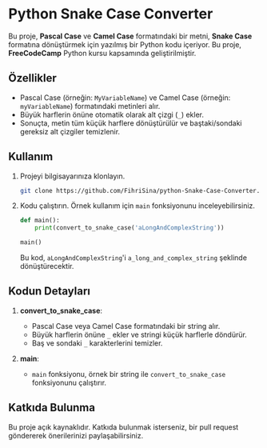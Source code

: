 # Python Snake Case Converter

Bu proje, **Pascal Case** ve **Camel Case** formatındaki bir metni, **Snake Case** formatına dönüştürmek için yazılmış bir Python kodu içeriyor. Bu proje, **FreeCodeCamp** Python kursu kapsamında geliştirilmiştir.

## Özellikler

- Pascal Case (örneğin: `MyVariableName`) ve Camel Case (örneğin: `myVariableName`) formatındaki metinleri alır.
- Büyük harflerin önüne otomatik olarak alt çizgi (`_`) ekler.
- Sonuçta, metin tüm küçük harflere dönüştürülür ve baştaki/sondaki gereksiz alt çizgiler temizlenir.

## Kullanım

1. Projeyi bilgisayarınıza klonlayın.
   
   ```bash
   git clone https://github.com/FihriSina/python-Snake-Case-Converter.git
   ```

2. Kodu çalıştırın. Örnek kullanım için `main` fonksiyonunu inceleyebilirsiniz.

   ```python
   def main():
       print(convert_to_snake_case('aLongAndComplexString'))

   main()
   ```

   Bu kod, `aLongAndComplexString`'i `a_long_and_complex_string` şeklinde dönüştürecektir.

## Kodun Detayları

1. **convert_to_snake_case**:
   - Pascal Case veya Camel Case formatındaki bir string alır.
   - Büyük harflerin önüne `_` ekler ve stringi küçük harflerle döndürür.
   - Baş ve sondaki `_` karakterlerini temizler.

2. **main**:
   - `main` fonksiyonu, örnek bir string ile `convert_to_snake_case` fonksiyonunu çalıştırır.

## Katkıda Bulunma

Bu proje açık kaynaklıdır. Katkıda bulunmak isterseniz, bir pull request göndererek önerilerinizi paylaşabilirsiniz.
